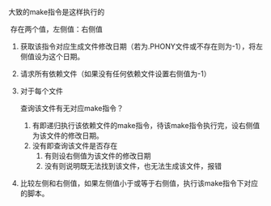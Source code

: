 大致的make指令是这样执行的

​	存在两个值，左侧值：右侧值

1. 获取该指令对应生成文件修改日期（若为.PHONY文件或不存在则为-1），将左侧值设为这个日期。

2. 请求所有依赖文件（如果没有任何依赖文件设置右侧值为-1）

3. 对于每个文件

   查询该文件有无对应make指令？

   1. 有即递归执行该依赖文件的make指令，待该make指令执行完，设右侧值为该文件的修改日期。
   2. 没有即查询该文件是否存在
      1. 有则设右侧值为该文件的修改日期
      2. 没有则说明既无法找到该文件，也无法生成该文件，报错

4. 比较左侧和右侧值，如果左侧值小于或等于右侧值，执行该make指令下对应的脚本。

   